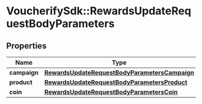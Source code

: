 # VoucherifySdk::RewardsUpdateRequestBodyParameters

## Properties

| Name | Type | Description | Notes |
| ---- | ---- | ----------- | ----- |
| **campaign** | [**RewardsUpdateRequestBodyParametersCampaign**](RewardsUpdateRequestBodyParametersCampaign.md) |  | [optional] |
| **product** | [**RewardsUpdateRequestBodyParametersProduct**](RewardsUpdateRequestBodyParametersProduct.md) |  | [optional] |
| **coin** | [**RewardsUpdateRequestBodyParametersCoin**](RewardsUpdateRequestBodyParametersCoin.md) |  | [optional] |

